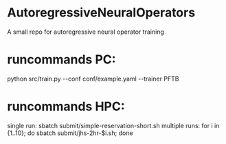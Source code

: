 # AutoregressiveNeuralOperators
A small repo for autoregressive neural operator training

# runcommands PC:
python src/train.py --conf conf/example.yaml --trainer PFTB

# runcommands HPC:
single run:
sbatch submit/simple-reservation-short.sh
multiple runs:
for i in {1..10}; do sbatch submit/jhs-2hr-$i.sh; done